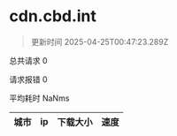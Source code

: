 
  # cdn.cbd.int

  > 更新时间 2025-04-25T00:47:23.289Z
  
  总共请求 0

  请求报错 0

  平均耗时 NaNms

|城市|ip|下载大小|速度|
|-----|----------|---|---|

  